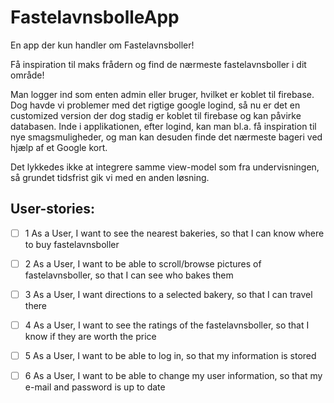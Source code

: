 # FastelavnsbolleApp
En app der kun handler om Fastelavnsboller! 

Få inspiration til maks frådern og find de nærmeste fastelavnsboller i dit område!

Man logger ind som enten admin eller bruger, hvilket er koblet til firebase. Dog havde vi problemer med det rigtige google logind, så nu er det en customized version der dog stadig er koblet til firebase og kan påvirke databasen. Inde i applikationen, efter logind, kan man bl.a. få inspiration til nye smagsmuligheder, og man kan desuden finde det nærmeste bageri ved hjælp af et Google kort. 

Det lykkedes ikke at integrere samme view-model som fra undervisningen, så grundet tidsfrist gik vi med en anden løsning.


## User-stories:
- [ ] 1	As a User, I want to see the nearest bakeries, so that I can know where to buy fastelavnsboller
- [ ] 2	As a User, I want to be able to scroll/browse pictures of fastelavnsboller, so that I can see who bakes them
- [ ] 3	As a User, I want directions to a selected bakery, so that I can travel there
- [ ] 4	As a User, I want to see the ratings of the fastelavnsboller, so that I know if they are worth the price
- [ ] 5	As a User, I want to be able to log in, so that my information is stored
- [ ] 6	As a User, I want to be able to change my user information, so that my e-mail and password is up to date

